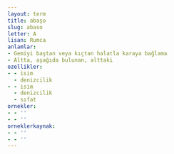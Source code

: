 ```yaml
---
layout: term
title: abaşo
slug: abaso
letter: A
lisan: Rumca
anlamlar:
- Gemiyi baştan veya kıçtan halatla karaya bağlama
- Altta, aşağıda bulunan, alttaki
ozellikler:
- - isim
  - denizcilik
- - isim
  - denizcilik
  - sıfat
ornekler:
- - ''
- - ''
orneklerkaynak:
- - ''
- - ''
---
```


